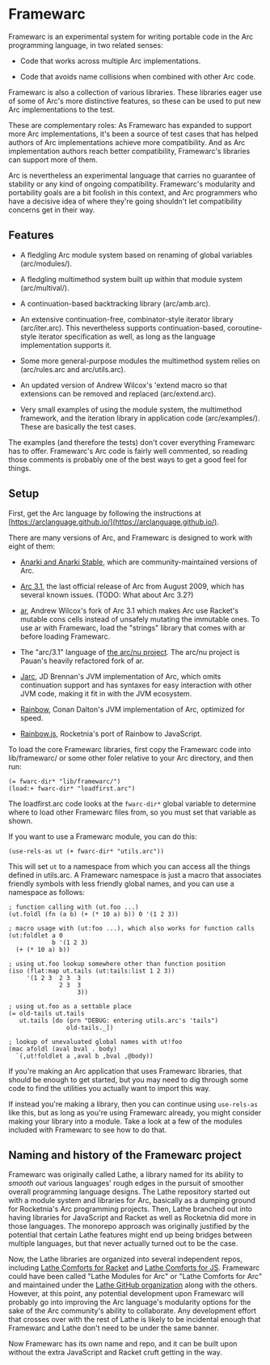 # Framewarc

Framewarc is an experimental system for writing portable code in the Arc programming language, in two related senses:

* Code that works across multiple Arc implementations.

* Code that avoids name collisions when combined with other Arc code.

Framewarc is also a collection of various libraries. These libraries eager use of some of Arc's more distinctive features, so these can be used to put new Arc implementations to the test.

These are complementary roles: As Framewarc has expanded to support more Arc implementations, it's been a source of test cases that has helped authors of Arc implementations achieve more compatibility. And as Arc implementation authors reach better compatibility, Framewarc's libraries can support more of them.

Arc is nevertheless an experimental language that carries no guarantee of stability or any kind of ongoing compatibility. Framewarc's modularity and portability goals are a bit foolish in this context, and Arc programmers who have a decisive idea of where they're going shouldn't let compatibility concerns get in their way.


## Features

* A fledgling Arc module system based on renaming of global variables (arc/modules/).

* A fledgling multimethod system built up within that module system (arc/multival/).

* A continuation-based backtracking library (arc/amb.arc).

* An extensive continuation-free, combinator-style iterator library (arc/iter.arc). This nevertheless supports continuation-based, coroutine-style iterator specification as well, as long as the language implementation supports it.

* Some more general-purpose modules the multimethod system relies on (arc/rules.arc and arc/utils.arc).

* An updated version of Andrew Wilcox's 'extend macro so that extensions can be removed and replaced (arc/extend.arc).

* Very small examples of using the module system, the multimethod framework, and the iteration library in application code (arc/examples/). These are basically the test cases.

The examples (and therefore the tests) don't cover everything Framewarc has to offer. Framewarc's Arc code is fairly well commented, so reading those comments is probably one of the best ways to get a good feel for things.


## Setup

First, get the Arc language by following the instructions at [https://arclanguage.github.io/](https://arclanguage.github.io/).

There are many versions of Arc, and Framewarc is designed to work with eight of them:

* [Anarki and Anarki Stable](https://arclanguage.github.io/), which
  are community-maintained versions of Arc.

* [Arc 3.1](http://arclanguage.org/item?id=10254), the last official
  release of Arc from August 2009, which has several known issues. (TODO: What about Arc 3.2?)

* [ar](https://github.com/awwx/ar), Andrew Wilcox's fork of Arc 3.1 which makes Arc use Racket's mutable cons cells instead of unsafely mutating the immutable ones. To use ar with Framewarc, load the "strings" library that comes with ar before loading Framewarc.

* The "arc/3.1" language of [the arc/nu project](https://github.com/arclanguage/arc-nu). The arc/nu project is Pauan's heavily refactored fork of ar.

* [Jarc](http://jarc.sourceforge.net/), JD Brennan's JVM implementation of Arc, which omits continuation support and has syntaxes for easy interaction with other JVM code, making it fit in with the JVM ecosystem.

* [Rainbow](https://github.com/conanite/rainbow), Conan Dalton's JVM implementation of Arc, optimized for speed.

* [Rainbow.js](https://github.com/arclanguage/rainbow-js), Rocketnia's port of Rainbow to JavaScript.

To load the core Framewarc libraries, first copy the Framewarc code into lib/framewarc/ or some other foler relative to your Arc directory, and then run:

```racket
(= fwarc-dir* "lib/framewarc/")
(load:+ fwarc-dir* "loadfirst.arc")
```

The loadfirst.arc code looks at the `fwarc-dir*` global variable to determine where to load other Framewarc files from, so you must set that variable as shown.

If you want to use a Framewarc module, you can do this:

```
(use-rels-as ut (+ fwarc-dir* "utils.arc"))
```

This will set `ut` to a namespace from which you can access all the things defined in utils.arc. A Framewarc namespace is just a macro that associates friendly symbols with less friendly global names, and you can use a namespace as follows:

```racket
; function calling with (ut.foo ...)
(ut.foldl (fn (a b) (+ (* 10 a) b)) 0 '(1 2 3))

; macro usage with (ut:foo ...), which also works for function calls
(ut:foldlet a 0
            b '(1 2 3)
  (+ (* 10 a) b))

; using ut.foo lookup somewhere other than function position
(iso (flat:map ut.tails (ut:tails:list 1 2 3))
     '(1 2 3  2 3  3
              2 3  3
                   3))

; using ut.foo as a settable place
(= old-tails ut.tails
   ut.tails [do (prn "DEBUG: entering utils.arc's 'tails")
                old-tails._])

; lookup of unevaluated global names with ut!foo
(mac afoldl (aval bval . body)
  `(,ut!foldlet a ,aval b ,bval ,@body))
```

If you're making an Arc application that uses Framewarc libraries, that should be enough to get started, but you may need to dig through some code to find the utilities you actually want to import this way.

If instead you're making a library, then you can continue using `use-rels-as` like this, but as long as you're using Framewarc already, you might consider making your library into a module. Take a look at a few of the modules included with Framewarc to see how to do that.


## Naming and history of the Framewarc project

Framewarc was originally called Lathe, a library named for its ability to *smooth out* various languages' rough edges in the pursuit of smoother overall programming language designs. The Lathe repository started out with a module system and libraries for Arc, basically as a dumping ground for Rocketnia's Arc programming projects. Then, Lathe branched out into having libraries for JavaScript and Racket as well as Rocketnia did more in those languages. The monorepo approach was originally justified by the potential that certain Lathe features might end up being bridges between multiple languages, but that never actually turned out to be the case.

Now, the Lathe libraries are organized into several independent repos, including [Lathe Comforts for Racket](https://github.com/lathe/lathe-comforts-for-racket) and [Lathe Comforts for JS](https://github.com/lathe/lathe-comforts-for-js). Framewarc could have been called "Lathe Modules for Arc" or "Lathe Comforts for Arc" and maintained under the [Lathe GitHub organization](https://github.com/lathe) along with the others. However, at this point, any potential development upon Framewarc will probably go into improving the Arc language's modularity options for the sake of the Arc community's ability to collaborate. Any development effort that crosses over with the rest of Lathe is likely to be incidental enough that Framewarc and Lathe don't need to be under the same banner.

Now Framewarc has its own name and repo, and it can be built upon without the extra JavaScript and Racket cruft getting in the way.
